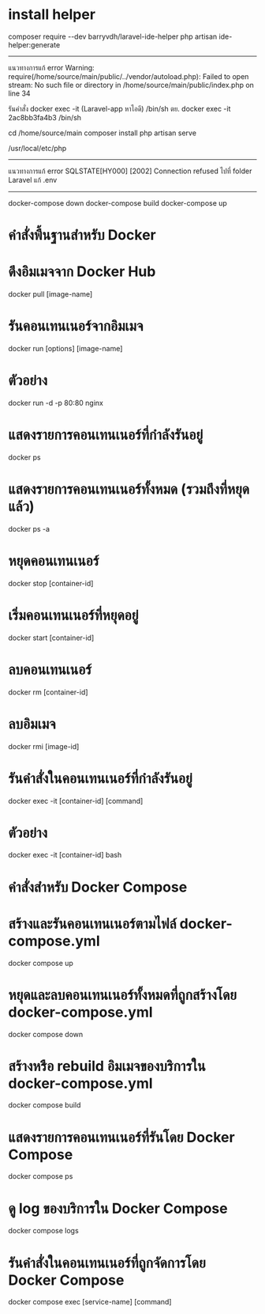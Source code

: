 # install helper
composer require --dev barryvdh/laravel-ide-helper
php artisan ide-helper:generate



*******************************************
แนวทางการแก้ error
Warning: require(/home/source/main/public/../vendor/autoload.php): Failed to open stream: No such file or directory in /home/source/main/public/index.php on line 34

รันคำสั่ง
docker exec -it (Laravel-app หาไอดี)  /bin/sh
ตย.  docker exec -it 2ac8bb3fa4b3  /bin/sh

cd /home/source/main
composer install
php artisan serve


/usr/local/etc/php

*******************************************
 แนวทางการแก้ error
SQLSTATE[HY000] [2002] Connection refused
 ไปที่ folder Laravel แก้ .env
*******************************************


docker-compose down
docker-compose build
docker-compose up


# คำสั่งพื้นฐานสำหรับ Docker

# ดึงอิมเมจจาก Docker Hub
docker pull [image-name]

# รันคอนเทนเนอร์จากอิมเมจ
docker run [options] [image-name]
# ตัวอย่าง
docker run -d -p 80:80 nginx

# แสดงรายการคอนเทนเนอร์ที่กำลังรันอยู่
docker ps

# แสดงรายการคอนเทนเนอร์ทั้งหมด (รวมถึงที่หยุดแล้ว)
docker ps -a

# หยุดคอนเทนเนอร์
docker stop [container-id]

# เริ่มคอนเทนเนอร์ที่หยุดอยู่
docker start [container-id]

# ลบคอนเทนเนอร์
docker rm [container-id]

# ลบอิมเมจ
docker rmi [image-id]

# รันคำสั่งในคอนเทนเนอร์ที่กำลังรันอยู่
docker exec -it [container-id] [command]
# ตัวอย่าง
docker exec -it [container-id] bash

# คำสั่งสำหรับ Docker Compose

# สร้างและรันคอนเทนเนอร์ตามไฟล์ docker-compose.yml
docker compose up

# หยุดและลบคอนเทนเนอร์ทั้งหมดที่ถูกสร้างโดย docker-compose.yml
docker compose down

# สร้างหรือ rebuild อิมเมจของบริการใน docker-compose.yml
docker compose build

# แสดงรายการคอนเทนเนอร์ที่รันโดย Docker Compose
docker compose ps

# ดู log ของบริการใน Docker Compose
docker compose logs

# รันคำสั่งในคอนเทนเนอร์ที่ถูกจัดการโดย Docker Compose
docker compose exec [service-name] [command]
 